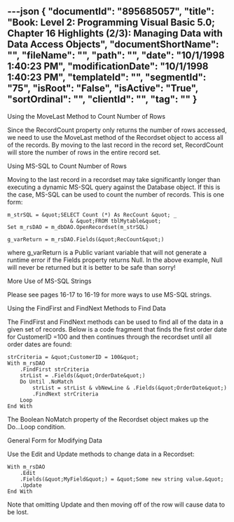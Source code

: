 ---json
{
  "documentId": "895685057",
  "title": "Book: Level 2: Programming Visual Basic 5.0; Chapter 16 Highlights (2/3): Managing Data with Data Access Objects",
  "documentShortName": "",
  "fileName": "",
  "path": "",
  "date": "10/1/1998 1:40:23 PM",
  "modificationDate": "10/1/1998 1:40:23 PM",
  "templateId": "",
  "segmentId": "75",
  "isRoot": "False",
  "isActive": "True",
  "sortOrdinal": "",
  "clientId": "",
  "tag": ""
}
---

Using the MoveLast Method to Count Number of Rows

Since the RecordCount property only returns the number of rows accessed, we need to use the MoveLast method of the Recordset object to access all of the records. By moving to the last record in the record set, RecordCount will store the number of rows in the entire record set.


Using MS-SQL to Count Number of Rows

Moving to the last record in a recordset may take significantly longer than executing a dynamic MS-SQL query against the Database object. If this is the case, MS-SQL can be used to count the number of records. This is one form:

    m_strSQL = &quot;SELECT Count (*) As RecCount &quot; _
                        & &quot;FROM tblMytable&quot;
    Set m_rsDAO = m_dbDAO.OpenRecordset(m_strSQL)

    g_varReturn = m_rsDAO.Fields(&quot;RecCount&quot;)

where g_varReturn is a Public variant variable that will not generate a runtime error if the Fields property returns Null. In the above example, Null will never be returned but it is better to be safe than sorry!


More Use of MS-SQL Strings

Please see pages 16-17 to 16-19 for more ways to use MS-SQL strings.


Using the FindFirst and FindNext Methods to Find Data

The FindFirst and FindNext methods can be used to find all of the data in a given set of records. Below is a code fragment that finds the first order date for CustomerID =100 and then continues through the recordset until all order dates are found:

    strCriteria = &quot;CustomerID = 100&quot;
    With m_rsDAO
        .FindFirst strCriteria
        strList = .Fields(&quot;OrderDate&quot;)
        Do Until .NoMatch
            strList = strList & vbNewLine & .Fields(&quot;OrderDate&quot;)
            .FindNext strCriteria
        Loop
    End With

The Boolean NoMatch property of the Recordset object makes up the Do...Loop condition.


General Form for Modifying Data

Use the Edit and Update methods to change data in a Recordset:

    With m_rsDAO
        .Edit
        .Fields(&quot;MyField&quot;) = &quot;Some new string value.&quot;
        .Update
    End With

Note that omitting Update and then moving off of the row will cause data to be lost.
